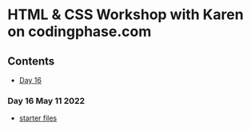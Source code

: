 # HTML & CSS Workshop with Karen on codingphase.com

## Contents

- [Day 16](#day-16-may-11-2022)

### Day 16 May 11 2022

- [starter files](/content/day%2016/)
